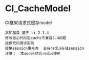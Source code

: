 # CI_CacheModel
CI框架请求式缓存model

```
本扩展类 基于 ci 2.1.4  
修改核心代码包cache不兼容5.4问题
提供代码请求实例   
提供session重写类  支持redis存储session
注意：  本model结合redis使用
```
